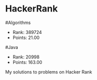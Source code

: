 # HackerRank


#Algorithms
- Rank: 389724
- Points: 21.00

#Java
- Rank: 20998
- Points: 163.00 

My solutions to problems on Hacker Rank
